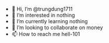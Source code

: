 - 👋 Hi, I’m @trungdung1711
- 👀 I’m interested in nothing
- 🌱 I’m currently learning nothing
- 💞️ I’m looking to collaborate on money
- 📫 How to reach me hell-101

<!---
trungdung1711/trungdung1711 is a ✨ special ✨ repository because its `README.md` (this file) appears on your GitHub profile.
You can click the Preview link to take a look at your changes.
--->
